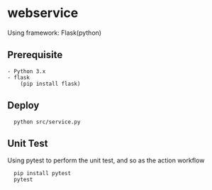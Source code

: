 # webservice
Using framework: Flask(python)

## Prerequisite
    - Python 3.x
    - flask
        (pip install flask)

## Deploy
```
  python src/service.py
```

## Unit Test
Using pytest to perform the unit test, and so as the action workflow 
```
  pip install pytest
  pytest
```
